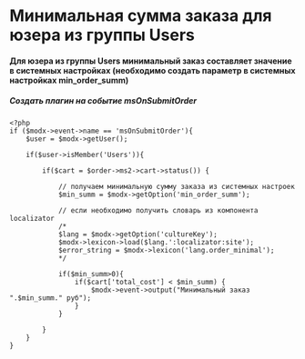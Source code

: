 # Минимальная сумма заказа для юзера из группы Users

#### Для юзера из группы Users минимальный заказ составляет значение в системных настройках (необходимо создать параметр в системных настройках min_order_summ)


##### Создать плагин на событие msOnSubmitOrder


```
<?php
if ($modx->event->name == 'msOnSubmitOrder'){    
    $user = $modx->getUser();
    
    if($user->isMember('Users')){ 
        
        if($cart = $order->ms2->cart->status()) {
            
            // получаем минимальную сумму заказа из системных настроек
            $min_summ = $modx->getOption('min_order_summ'); 
            
            // если необходимо получить словарь из компонента localizator
            /*
            $lang = $modx->getOption('cultureKey'); 
            $modx->lexicon->load($lang.':localizator:site');
            $error_string = $modx->lexicon('lang.order_minimal'); 
            */           
            
            if($min_summ>0){
                if($cart['total_cost'] < $min_summ) {
                    $modx->event->output("Минимальный заказ ".$min_summ." руб");
                }
            }
            
        }
    }
}

```
